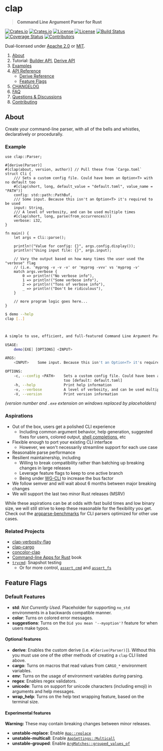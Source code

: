 <!-- omit in TOC -->
# clap

> **Command Line Argument Parser for Rust**

[![Crates.io](https://img.shields.io/crates/v/clap?style=flat-square)](https://crates.io/crates/clap)
[![Crates.io](https://img.shields.io/crates/d/clap?style=flat-square)](https://crates.io/crates/clap)
[![License](https://img.shields.io/badge/license-Apache%202.0-blue?style=flat-square)](https://github.com/clap-rs/clap/blob/master/LICENSE-APACHE)
[![License](https://img.shields.io/badge/license-MIT-blue?style=flat-square)](https://github.com/clap-rs/clap/blob/master/LICENSE-MIT)
[![Build Status](https://img.shields.io/github/workflow/status/clap-rs/clap/CI/staging?style=flat-square)](https://github.com/clap-rs/clap/actions/workflows/ci.yml?query=branch%3Astaging)
[![Coverage Status](https://img.shields.io/coveralls/github/clap-rs/clap/master?style=flat-square)](https://coveralls.io/github/clap-rs/clap?branch=master)
[![Contributors](https://img.shields.io/github/contributors/clap-rs/clap?style=flat-square)](https://github.com/clap-rs/clap/graphs/contributors)

Dual-licensed under [Apache 2.0](LICENSE-APACHE) or [MIT](LICENSE-MIT).

1. [About](#about)
2. Tutorial: [Builder API](https://github.com/clap-rs/clap/blob/master/examples/tutorial_builder/README.md),  [Derive API](https://github.com/clap-rs/clap/blob/master/examples/tutorial_derive/README.md)
3. [Examples](https://github.com/clap-rs/clap/blob/master/examples/README.md)
4. [API Reference](https://docs.rs/clap)
    - [Derive Reference](https://github.com/clap-rs/clap/blob/master/examples/derive_ref/README.md)
    - [Feature Flags](#feature-flags)
5. [CHANGELOG](https://github.com/clap-rs/clap/blob/master/docs/CHANGELOG.md)
6. [FAQ](https://github.com/clap-rs/clap/blob/master/docs/FAQ.md)
7. [Questions & Discussions](https://github.com/clap-rs/clap/discussions)
8. [Contributing](https://github.com/clap-rs/clap/blob/master/CONTRIBUTING.md)

## About

Create your command-line parser, with all of the bells and whistles, declaratively or procedurally.

### Example

<!-- Copied from examples/demo.{rs,md} -->
```rust,no_run
use clap::Parser;

#[derive(Parser)]
#[clap(about, version, author)] // Pull these from `Cargo.toml`
struct Cli {
    /// Sets a custom config file. Could have been an Option<T> with no default too
    #[clap(short, long, default_value = "default.toml", value_name = "PATH")]
    config: std::path::PathBuf,
    /// Some input. Because this isn't an Option<T> it's required to be used
    input: String,
    /// A level of verbosity, and can be used multiple times
    #[clap(short, long, parse(from_occurrences))]
    verbose: i32,
}

fn main() {
    let args = Cli::parse();

    println!("Value for config: {}", args.config.display());
    println!("Using input file: {}", args.input);

    // Vary the output based on how many times the user used the "verbose" flag
    // (i.e. 'myprog -v -v -v' or 'myprog -vvv' vs 'myprog -v'
    match args.verbose {
        0 => println!("No verbose info"),
        1 => println!("Some verbose info"),
        2 => println!("Tons of verbose info"),
        _ => println!("Don't be ridiculous"),
    }

    // more program logic goes here...
}
```
```bash
$ demo --help
clap [..]



A simple to use, efficient, and full-featured Command Line Argument Parser

USAGE:
    demo[EXE] [OPTIONS] <INPUT>

ARGS:
    <INPUT>    Some input. Because this isn't an Option<T> it's required to be used

OPTIONS:
    -c, --config <PATH>    Sets a custom config file. Could have been an Option<T> with no default
                           too [default: default.toml]
    -h, --help             Print help information
    -v, --verbose          A level of verbosity, and can be used multiple times
    -V, --version          Print version information
```
*(version number and `.exe` extension on windows replaced by placeholders)*

### Aspirations

- Out of the box, users get a polished CLI experience
  - Including common argument behavior, help generation, suggested fixes for users, colored output, [shell completions](https://github.com/clap-rs/clap/tree/master/clap_generate), etc
- Flexible enough to port your existing CLI interface
  - However, we won't necessarily streamline support for each use case
- Reasonable parse performance
- Resilient maintainership, including
  - Willing to break compatibility rather than batching up breaking changes in large releases
  - Leverage feature flags to keep to one active branch
  - Being under [WG-CLI](https://github.com/rust-cli/team/) to increase the bus factor
- We follow semver and will wait about 6 months between major breaking changes
- We will support the last two minor Rust releases (MSRV)

While these aspirations can be at odds with fast build times and low binary
size, we will still strive to keep these reasonable for the flexibility you
get.  Check out the
[argparse-benchmarks](https://github.com/rust-cli/argparse-benchmarks-rs) for
CLI parsers optimized for other use cases.

### Related Projects

- [clap-verbosity-flag](https://github.com/rust-cli/clap-verbosity-flag)
- [clap-cargo](https://github.com/crate-ci/clap-cargo)
- [concolor-clap](https://github.com/rust-cli/concolor/tree/main/crates/clap)
- [Command-line Apps for Rust](https://rust-cli.github.io/book/index.html) book
- [`trycmd`](https://github.com/epage/trycmd):  Snapshot testing
  - Or for more control, [`assert_cmd`](https://github.com/assert-rs/assert_cmd) and [`assert_fs`](https://github.com/assert-rs/assert_fs)

## Feature Flags

### Default Features

* **std**: _Not Currently Used._ Placeholder for supporting `no_std` environments in a backwards compatible manner.
* **color**: Turns on colored error messages.
* **suggestions**: Turns on the `Did you mean '--myoption'?` feature for when users make typos.

#### Optional features

* **derive**: Enables the custom derive (i.e. `#[derive(Parser)]`). Without this you must use one of the other methods of creating a `clap` CLI listed above.
* **cargo**: Turns on macros that read values from `CARGO_*` environment variables.
* **env**: Turns on the usage of environment variables during parsing.
* **regex**: Enables regex validators.
* **unicode**: Turns on support for unicode characters (including emoji) in arguments and help messages.
* **wrap_help**: Turns on the help text wrapping feature, based on the terminal size.

#### Experimental features

**Warning:** These may contain breaking changes between minor releases.

* **unstable-replace**: Enable [`App::replace`](https://github.com/clap-rs/clap/issues/2836)
* **unstable-multicall**: Enable [`AppSettings::Multicall`](https://github.com/clap-rs/clap/issues/2861)
* **unstable-grouped**: Enable [`ArgMatches::grouped_values_of`](https://github.com/clap-rs/clap/issues/2924)

